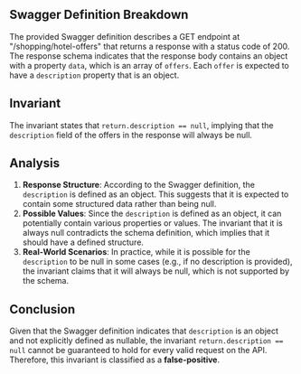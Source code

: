 ## Swagger Definition Breakdown
The provided Swagger definition describes a GET endpoint at "/shopping/hotel-offers" that returns a response with a status code of 200. The response schema indicates that the response body contains an object with a property `data`, which is an array of `offers`. Each `offer` is expected to have a `description` property that is an object.

## Invariant
The invariant states that `return.description == null`, implying that the `description` field of the offers in the response will always be null.

## Analysis
1. **Response Structure**: According to the Swagger definition, the `description` is defined as an object. This suggests that it is expected to contain some structured data rather than being null.
2. **Possible Values**: Since the `description` is defined as an object, it can potentially contain various properties or values. The invariant that it is always null contradicts the schema definition, which implies that it should have a defined structure.
3. **Real-World Scenarios**: In practice, while it is possible for the `description` to be null in some cases (e.g., if no description is provided), the invariant claims that it will always be null, which is not supported by the schema.

## Conclusion
Given that the Swagger definition indicates that `description` is an object and not explicitly defined as nullable, the invariant `return.description == null` cannot be guaranteed to hold for every valid request on the API. Therefore, this invariant is classified as a **false-positive**.

